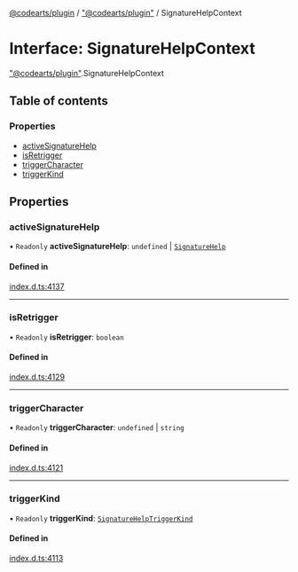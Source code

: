 [@codearts/plugin](../README.md) / ["@codearts/plugin"](../modules/_codearts_plugin_.md) / SignatureHelpContext

# Interface: SignatureHelpContext

["@codearts/plugin"](../modules/_codearts_plugin_.md).SignatureHelpContext

## Table of contents

### Properties

- [activeSignatureHelp](codearts_plugin_.SignatureHelpContext.md#activesignaturehelp)
- [isRetrigger](codearts_plugin_.SignatureHelpContext.md#isretrigger)
- [triggerCharacter](codearts_plugin_.SignatureHelpContext.md#triggercharacter)
- [triggerKind](codearts_plugin_.SignatureHelpContext.md#triggerkind)

## Properties

### activeSignatureHelp

• `Readonly` **activeSignatureHelp**: `undefined` \| [`SignatureHelp`](../classes/codearts_plugin_.SignatureHelp.md)

#### Defined in

[index.d.ts:4137](https://github.com/huaweicloud/cloudide-plugin-api/blob/d4de966/index.d.ts#L4137)

___

### isRetrigger

• `Readonly` **isRetrigger**: `boolean`

#### Defined in

[index.d.ts:4129](https://github.com/huaweicloud/cloudide-plugin-api/blob/d4de966/index.d.ts#L4129)

___

### triggerCharacter

• `Readonly` **triggerCharacter**: `undefined` \| `string`

#### Defined in

[index.d.ts:4121](https://github.com/huaweicloud/cloudide-plugin-api/blob/d4de966/index.d.ts#L4121)

___

### triggerKind

• `Readonly` **triggerKind**: [`SignatureHelpTriggerKind`](../enums/codearts_plugin_.SignatureHelpTriggerKind.md)

#### Defined in

[index.d.ts:4113](https://github.com/huaweicloud/cloudide-plugin-api/blob/d4de966/index.d.ts#L4113)
